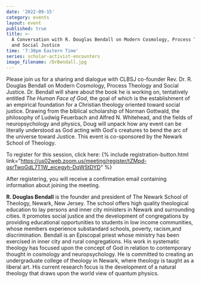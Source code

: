 ```yaml
---
date: '2022-09-15'
category: events
layout: event
published: true
title: >-
  A Conversation with R. Douglas Bendall on Modern Cosmology, Process Theology
  and Social Justice
time: '7:30pm Eastern Time'
series: scholar-activist-encounters
image_filename: /DrBendall.jpg
---
```

Please join us for a sharing and dialogue with CLBSJ co-founder Rev. Dr. R. Douglas Bendall on Modern Cosmology, Process Theology and Social Justice. Dr. Bendall will share about the book he is working on, tentatively entitled _The Human Face of God_, the goal of which is the establishment of an empirical foundation for a Christian theology oriented toward social justice. Drawing from the biblical scholarship of Norman Gottwald, the philosophy of Ludwig Feuerbach and Alfred N. Whitehead, and the fields of neuropsychology and physics, Doug will unpack how any event can be literally understood as God acting with God's creatures to bend the arc of the universe toward Justice. This event is co-sponsored by the Newark School of Theology.

To register for this session, click here: {% include registration-button.html link="https://us02web.zoom.us/meeting/register/tZMpd-qsrTwoGdL7T1W_eicegyh-DqWStDYD" %}

After registering, you will receive a confirmation email containing information about joining the meeting.

**R. Douglas Bendall** is the founder and president of The Newark School of Theology, Newark, New Jersey. The school offers high quality theological education to lay persons and inner city ministers in Newark and surrounding cities. It promotes social justice and the development of congregations by providing educational opportunities to students in low income communities, whose members experience substandard schools, poverty, racism,and discrimination. Bendall is an Episcopal priest whose ministry has been exercised in inner city and rural congregations. His work in systematic theology has focused upon the concept of God in relation to contemporary thought in cosmology and neuropsychology. He is committed to creating an undergraduate college of theology in Newark, where theology is taught as a liberal art. His current research focus is the development of a natural theology that draws upon the world view of quantum physics.
